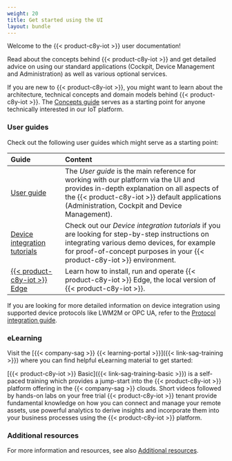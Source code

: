 ```yaml
---
weight: 20
title: Get started using the UI
layout: bundle
---
```


Welcome to the {{< product-c8y-iot >}} user documentation!

Read about the concepts behind {{< product-c8y-iot >}} and get detailed advice on using our standard applications (Cockpit, Device Management and Administration) as well as various optional services.

If you are new to {{< product-c8y-iot >}}, you might want to learn about the architecture, technical concepts and domain models behind {{< product-c8y-iot >}}. The <a href="/concepts/introduction/">Concepts guide</a> serves as a starting point for anyone technically interested in our  IoT platform.


### User guides

Check out the following user guides which might serve as a starting point:

<table>
<colgroup>
   <col style="width: 25%;">
   <col style="width: 75%;">
</colgroup>
<thead>
<tr>
<th align="left">Guide</th>
<th align="left">Content</th>
</tr>
</thead>


<tr>
<td align="left"><a href="/users-guide/getting-started/">User guide</a></td>
<td align="left">The <i>User guide</i> is the main reference for working with our platform via the UI and provides in-depth explanation on all aspects of the {{< product-c8y-iot >}} default applications (Administration, Cockpit and Device Management).</td>
</tr>

<tr>
<td align="left"><a href="/device-tutorials/tutorials-introduction/">Device integration tutorials</a></td>
<td align="left">Check out our <i>Device integration tutorials</i> if you are looking for step-by-step instructions on integrating various demo devices, for example for proof-of-concept purposes in your {{< product-c8y-iot >}} environment.</td>
</tr>

<tr>
<td align="left"><a href="/edge/overview/">{{< product-c8y-iot >}} Edge</a></td>
<td align="left">Learn how to install, run and operate {{< product-c8y-iot >}} Edge, the local version of {{< product-c8y-iot >}}.</td>
</tr>

</tbody>
</table>

If you are looking for more detailed information on device integration using supported device protocols like LWM2M or OPC UA, refer to the <a href="/protocol-integration/overview">Protocol integration guide</a>.


### eLearning

Visit the [{{< company-sag >}} {{< learning-portal >}}]({{< link-sag-training >}}) where you can find helpful eLearning material to get started:

[{{< product-c8y-iot >}} Basic]({{< link-sag-training-basic >}}) is a self-paced training which provides a jump-start into the {{< product-c8y-iot >}} platform offering in the {{< company-sag >}} clouds. Short videos followed by hands-on labs on your free trial {{< product-c8y-iot >}} tenant provide fundamental knowledge on how you can connect and manage your remote assets, use powerful analytics to derive insights and incorporate them into your business processes using the {{< product-c8y-iot >}} platform.

### Additional resources

For more information and resources, see also [Additional resources](/welcome/additional-resources/).
